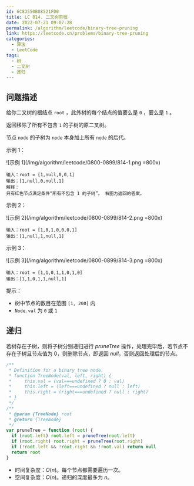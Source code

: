 ```yaml
---
id: 6C83550B88521FD0
title: LC 814. 二叉树剪枝
date: 2022-07-21 09:07:28
permalink: /algorithm/leetcode/binary-tree-pruning
link: https://leetcode.cn/problems/binary-tree-pruning
categories:
  - 算法
  - LeetCode
tags:
  - 树
  - 二叉树
  - 递归
---
```


<Level :type='2'/>

## 问题描述

给你二叉树的根结点 `root` ，此外树的每个结点的值要么是 `0` ，要么是 `1` 。

返回移除了所有不包含 `1` 的子树的原二叉树。

节点 `node` 的子树为 `node` 本身加上所有 `node` 的后代。

示例 1：

![示例 1](/img/algorithm/leetcode/0800-0899/814-1.png =800x)

```text
输入：root = [1,null,0,0,1]
输出：[1,null,0,null,1]
解释：
只有红色节点满足条件“所有不包含 1 的子树”。 右图为返回的答案。
```

示例 2：

![示例 2](/img/algorithm/leetcode/0800-0899/814-2.png =800x)

```text
输入：root = [1,0,1,0,0,0,1]
输出：[1,null,1,null,1]
```

示例 3：

![示例 3](/img/algorithm/leetcode/0800-0899/814-3.png =800x)

```text
输入：root = [1,1,0,1,1,0,1,0]
输出：[1,1,0,1,1,null,1]
```

提示：

- 树中节点的数目在范围 `[1, 200]` 内
- `Node.val` 为 `0` 或 `1`

## 递归

若树存在子树，则将子树分别递归进行 $pruneTree$ 操作，处理完毕后，若节点不存在子树且节点值为 $0$，则删除节点，即返回 $null$，否则返回处理后的节点。

```javascript
/**
 * Definition for a binary tree node.
 * function TreeNode(val, left, right) {
 *     this.val = (val===undefined ? 0 : val)
 *     this.left = (left===undefined ? null : left)
 *     this.right = (right===undefined ? null : right)
 * }
 */
/**
 * @param {TreeNode} root
 * @return {TreeNode}
 */
var pruneTree = function (root) {
  if (root.left) root.left = pruneTree(root.left)
  if (root.right) root.right = pruneTree(root.right)
  if (!root.left && !root.right && !root.val) return null
  return root
}
```

- 时间复杂度：$O(n)$。每个节点都需要遍历一次。
- 空间复杂度：$O(n)$。递归的深度最多为 $n$。
